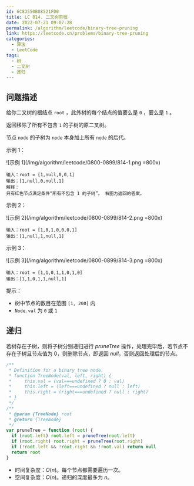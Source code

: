 ```yaml
---
id: 6C83550B88521FD0
title: LC 814. 二叉树剪枝
date: 2022-07-21 09:07:28
permalink: /algorithm/leetcode/binary-tree-pruning
link: https://leetcode.cn/problems/binary-tree-pruning
categories:
  - 算法
  - LeetCode
tags:
  - 树
  - 二叉树
  - 递归
---
```


<Level :type='2'/>

## 问题描述

给你二叉树的根结点 `root` ，此外树的每个结点的值要么是 `0` ，要么是 `1` 。

返回移除了所有不包含 `1` 的子树的原二叉树。

节点 `node` 的子树为 `node` 本身加上所有 `node` 的后代。

示例 1：

![示例 1](/img/algorithm/leetcode/0800-0899/814-1.png =800x)

```text
输入：root = [1,null,0,0,1]
输出：[1,null,0,null,1]
解释：
只有红色节点满足条件“所有不包含 1 的子树”。 右图为返回的答案。
```

示例 2：

![示例 2](/img/algorithm/leetcode/0800-0899/814-2.png =800x)

```text
输入：root = [1,0,1,0,0,0,1]
输出：[1,null,1,null,1]
```

示例 3：

![示例 3](/img/algorithm/leetcode/0800-0899/814-3.png =800x)

```text
输入：root = [1,1,0,1,1,0,1,0]
输出：[1,1,0,1,1,null,1]
```

提示：

- 树中节点的数目在范围 `[1, 200]` 内
- `Node.val` 为 `0` 或 `1`

## 递归

若树存在子树，则将子树分别递归进行 $pruneTree$ 操作，处理完毕后，若节点不存在子树且节点值为 $0$，则删除节点，即返回 $null$，否则返回处理后的节点。

```javascript
/**
 * Definition for a binary tree node.
 * function TreeNode(val, left, right) {
 *     this.val = (val===undefined ? 0 : val)
 *     this.left = (left===undefined ? null : left)
 *     this.right = (right===undefined ? null : right)
 * }
 */
/**
 * @param {TreeNode} root
 * @return {TreeNode}
 */
var pruneTree = function (root) {
  if (root.left) root.left = pruneTree(root.left)
  if (root.right) root.right = pruneTree(root.right)
  if (!root.left && !root.right && !root.val) return null
  return root
}
```

- 时间复杂度：$O(n)$。每个节点都需要遍历一次。
- 空间复杂度：$O(n)$。递归的深度最多为 $n$。
